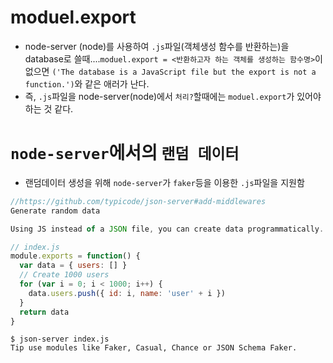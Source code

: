 # moduel.export
-  node-server (node)를 사용하여 `.js`파일(객체생성 함수를 반환하는)을 database로 쓸때....`moduel.export = <반환하고자 하는 객체를 생성하는 함수명>`이 없으면 `('The database is a JavaScript file but the export is not a function.')`와 같은 애러가 난다.
- 즉, `.js`파일을 node-server(node)에서 `처리?`할때에는 `moduel.export`가 있어야 하는 것 같다.
# `node-server`에서의 `랜덤 데이터` 
- 랜덤데이터 생성을 위해 `node-server`가 `faker`등을 이용한 `.js`파일을 지원함
```javascript
//https://github.com/typicode/json-server#add-middlewares
Generate random data

Using JS instead of a JSON file, you can create data programmatically.

// index.js
module.exports = function() {
  var data = { users: [] }
  // Create 1000 users
  for (var i = 0; i < 1000; i++) {
    data.users.push({ id: i, name: 'user' + i })
  }
  return data
}
```  

```
$ json-server index.js
Tip use modules like Faker, Casual, Chance or JSON Schema Faker.
```
